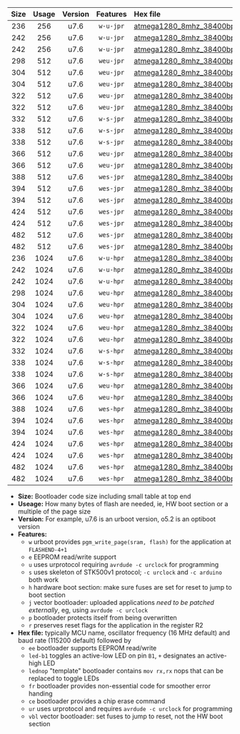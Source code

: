 |Size|Usage|Version|Features|Hex file|
|:-:|:-:|:-:|:-:|:--|
|236|256|u7.6|`w-u-jpr`|[atmega1280_8mhz_38400bps_ur_vbl.hex](https://raw.githubusercontent.com/stefanrueger/urboot/main//atmega1280_8mhz_38400bps_ur_vbl.hex)|
|242|256|u7.6|`w-u-jpr`|[atmega1280_8mhz_38400bps_led+b7_ur_vbl.hex](https://raw.githubusercontent.com/stefanrueger/urboot/main//atmega1280_8mhz_38400bps_led+b7_ur_vbl.hex)|
|242|256|u7.6|`w-u-jpr`|[atmega1280_8mhz_38400bps_lednop_ur_vbl.hex](https://raw.githubusercontent.com/stefanrueger/urboot/main//atmega1280_8mhz_38400bps_lednop_ur_vbl.hex)|
|298|512|u7.6|`weu-jpr`|[atmega1280_8mhz_38400bps_ee_ur_vbl.hex](https://raw.githubusercontent.com/stefanrueger/urboot/main//atmega1280_8mhz_38400bps_ee_ur_vbl.hex)|
|304|512|u7.6|`weu-jpr`|[atmega1280_8mhz_38400bps_ee_led+b7_ur_vbl.hex](https://raw.githubusercontent.com/stefanrueger/urboot/main//atmega1280_8mhz_38400bps_ee_led+b7_ur_vbl.hex)|
|304|512|u7.6|`weu-jpr`|[atmega1280_8mhz_38400bps_ee_lednop_ur_vbl.hex](https://raw.githubusercontent.com/stefanrueger/urboot/main//atmega1280_8mhz_38400bps_ee_lednop_ur_vbl.hex)|
|322|512|u7.6|`weu-jpr`|[atmega1280_8mhz_38400bps_ee_led+b7_fr_ur_vbl.hex](https://raw.githubusercontent.com/stefanrueger/urboot/main//atmega1280_8mhz_38400bps_ee_led+b7_fr_ur_vbl.hex)|
|322|512|u7.6|`weu-jpr`|[atmega1280_8mhz_38400bps_ee_lednop_fr_ur_vbl.hex](https://raw.githubusercontent.com/stefanrueger/urboot/main//atmega1280_8mhz_38400bps_ee_lednop_fr_ur_vbl.hex)|
|332|512|u7.6|`w-s-jpr`|[atmega1280_8mhz_38400bps_vbl.hex](https://raw.githubusercontent.com/stefanrueger/urboot/main//atmega1280_8mhz_38400bps_vbl.hex)|
|338|512|u7.6|`w-s-jpr`|[atmega1280_8mhz_38400bps_led+b7_vbl.hex](https://raw.githubusercontent.com/stefanrueger/urboot/main//atmega1280_8mhz_38400bps_led+b7_vbl.hex)|
|338|512|u7.6|`w-s-jpr`|[atmega1280_8mhz_38400bps_lednop_vbl.hex](https://raw.githubusercontent.com/stefanrueger/urboot/main//atmega1280_8mhz_38400bps_lednop_vbl.hex)|
|366|512|u7.6|`weu-jpr`|[atmega1280_8mhz_38400bps_ee_led+b7_fr_ce_ur_vbl.hex](https://raw.githubusercontent.com/stefanrueger/urboot/main//atmega1280_8mhz_38400bps_ee_led+b7_fr_ce_ur_vbl.hex)|
|366|512|u7.6|`weu-jpr`|[atmega1280_8mhz_38400bps_ee_lednop_fr_ce_ur_vbl.hex](https://raw.githubusercontent.com/stefanrueger/urboot/main//atmega1280_8mhz_38400bps_ee_lednop_fr_ce_ur_vbl.hex)|
|388|512|u7.6|`wes-jpr`|[atmega1280_8mhz_38400bps_ee_vbl.hex](https://raw.githubusercontent.com/stefanrueger/urboot/main//atmega1280_8mhz_38400bps_ee_vbl.hex)|
|394|512|u7.6|`wes-jpr`|[atmega1280_8mhz_38400bps_ee_led+b7_vbl.hex](https://raw.githubusercontent.com/stefanrueger/urboot/main//atmega1280_8mhz_38400bps_ee_led+b7_vbl.hex)|
|394|512|u7.6|`wes-jpr`|[atmega1280_8mhz_38400bps_ee_lednop_vbl.hex](https://raw.githubusercontent.com/stefanrueger/urboot/main//atmega1280_8mhz_38400bps_ee_lednop_vbl.hex)|
|424|512|u7.6|`wes-jpr`|[atmega1280_8mhz_38400bps_ee_led+b7_fr_vbl.hex](https://raw.githubusercontent.com/stefanrueger/urboot/main//atmega1280_8mhz_38400bps_ee_led+b7_fr_vbl.hex)|
|424|512|u7.6|`wes-jpr`|[atmega1280_8mhz_38400bps_ee_lednop_fr_vbl.hex](https://raw.githubusercontent.com/stefanrueger/urboot/main//atmega1280_8mhz_38400bps_ee_lednop_fr_vbl.hex)|
|482|512|u7.6|`wes-jpr`|[atmega1280_8mhz_38400bps_ee_led+b7_fr_ce_vbl.hex](https://raw.githubusercontent.com/stefanrueger/urboot/main//atmega1280_8mhz_38400bps_ee_led+b7_fr_ce_vbl.hex)|
|482|512|u7.6|`wes-jpr`|[atmega1280_8mhz_38400bps_ee_lednop_fr_ce_vbl.hex](https://raw.githubusercontent.com/stefanrueger/urboot/main//atmega1280_8mhz_38400bps_ee_lednop_fr_ce_vbl.hex)|
|236|1024|u7.6|`w-u-hpr`|[atmega1280_8mhz_38400bps_ur.hex](https://raw.githubusercontent.com/stefanrueger/urboot/main//atmega1280_8mhz_38400bps_ur.hex)|
|242|1024|u7.6|`w-u-hpr`|[atmega1280_8mhz_38400bps_led+b7_ur.hex](https://raw.githubusercontent.com/stefanrueger/urboot/main//atmega1280_8mhz_38400bps_led+b7_ur.hex)|
|242|1024|u7.6|`w-u-hpr`|[atmega1280_8mhz_38400bps_lednop_ur.hex](https://raw.githubusercontent.com/stefanrueger/urboot/main//atmega1280_8mhz_38400bps_lednop_ur.hex)|
|298|1024|u7.6|`weu-hpr`|[atmega1280_8mhz_38400bps_ee_ur.hex](https://raw.githubusercontent.com/stefanrueger/urboot/main//atmega1280_8mhz_38400bps_ee_ur.hex)|
|304|1024|u7.6|`weu-hpr`|[atmega1280_8mhz_38400bps_ee_led+b7_ur.hex](https://raw.githubusercontent.com/stefanrueger/urboot/main//atmega1280_8mhz_38400bps_ee_led+b7_ur.hex)|
|304|1024|u7.6|`weu-hpr`|[atmega1280_8mhz_38400bps_ee_lednop_ur.hex](https://raw.githubusercontent.com/stefanrueger/urboot/main//atmega1280_8mhz_38400bps_ee_lednop_ur.hex)|
|322|1024|u7.6|`weu-hpr`|[atmega1280_8mhz_38400bps_ee_led+b7_fr_ur.hex](https://raw.githubusercontent.com/stefanrueger/urboot/main//atmega1280_8mhz_38400bps_ee_led+b7_fr_ur.hex)|
|322|1024|u7.6|`weu-hpr`|[atmega1280_8mhz_38400bps_ee_lednop_fr_ur.hex](https://raw.githubusercontent.com/stefanrueger/urboot/main//atmega1280_8mhz_38400bps_ee_lednop_fr_ur.hex)|
|332|1024|u7.6|`w-s-hpr`|[atmega1280_8mhz_38400bps.hex](https://raw.githubusercontent.com/stefanrueger/urboot/main//atmega1280_8mhz_38400bps.hex)|
|338|1024|u7.6|`w-s-hpr`|[atmega1280_8mhz_38400bps_led+b7.hex](https://raw.githubusercontent.com/stefanrueger/urboot/main//atmega1280_8mhz_38400bps_led+b7.hex)|
|338|1024|u7.6|`w-s-hpr`|[atmega1280_8mhz_38400bps_lednop.hex](https://raw.githubusercontent.com/stefanrueger/urboot/main//atmega1280_8mhz_38400bps_lednop.hex)|
|366|1024|u7.6|`weu-hpr`|[atmega1280_8mhz_38400bps_ee_led+b7_fr_ce_ur.hex](https://raw.githubusercontent.com/stefanrueger/urboot/main//atmega1280_8mhz_38400bps_ee_led+b7_fr_ce_ur.hex)|
|366|1024|u7.6|`weu-hpr`|[atmega1280_8mhz_38400bps_ee_lednop_fr_ce_ur.hex](https://raw.githubusercontent.com/stefanrueger/urboot/main//atmega1280_8mhz_38400bps_ee_lednop_fr_ce_ur.hex)|
|388|1024|u7.6|`wes-hpr`|[atmega1280_8mhz_38400bps_ee.hex](https://raw.githubusercontent.com/stefanrueger/urboot/main//atmega1280_8mhz_38400bps_ee.hex)|
|394|1024|u7.6|`wes-hpr`|[atmega1280_8mhz_38400bps_ee_led+b7.hex](https://raw.githubusercontent.com/stefanrueger/urboot/main//atmega1280_8mhz_38400bps_ee_led+b7.hex)|
|394|1024|u7.6|`wes-hpr`|[atmega1280_8mhz_38400bps_ee_lednop.hex](https://raw.githubusercontent.com/stefanrueger/urboot/main//atmega1280_8mhz_38400bps_ee_lednop.hex)|
|424|1024|u7.6|`wes-hpr`|[atmega1280_8mhz_38400bps_ee_led+b7_fr.hex](https://raw.githubusercontent.com/stefanrueger/urboot/main//atmega1280_8mhz_38400bps_ee_led+b7_fr.hex)|
|424|1024|u7.6|`wes-hpr`|[atmega1280_8mhz_38400bps_ee_lednop_fr.hex](https://raw.githubusercontent.com/stefanrueger/urboot/main//atmega1280_8mhz_38400bps_ee_lednop_fr.hex)|
|482|1024|u7.6|`wes-hpr`|[atmega1280_8mhz_38400bps_ee_led+b7_fr_ce.hex](https://raw.githubusercontent.com/stefanrueger/urboot/main//atmega1280_8mhz_38400bps_ee_led+b7_fr_ce.hex)|
|482|1024|u7.6|`wes-hpr`|[atmega1280_8mhz_38400bps_ee_lednop_fr_ce.hex](https://raw.githubusercontent.com/stefanrueger/urboot/main//atmega1280_8mhz_38400bps_ee_lednop_fr_ce.hex)|

- **Size:** Bootloader code size including small table at top end
- **Useage:** How many bytes of flash are needed, ie, HW boot section or a multiple of the page size
- **Version:** For example, u7.6 is an urboot version, o5.2 is an optiboot version
- **Features:**
  + `w` urboot provides `pgm_write_page(sram, flash)` for the application at `FLASHEND-4+1`
  + `e` EEPROM read/write support
  + `u` uses urprotocol requiring `avrdude -c urclock` for programming
  + `s` uses skeleton of STK500v1 protocol; `-c urclock` and `-c arduino` both work
  + `h` hardware boot section: make sure fuses are set for reset to jump to boot section
  + `j` vector bootloader: uploaded applications *need to be patched externally*, eg, using `avrdude -c urclock`
  + `p` bootloader protects itself from being overwritten
  + `r` preserves reset flags for the application in the register R2
- **Hex file:** typically MCU name, oscillator frequency (16 MHz default) and baud rate (115200 default) followed by
  + `ee` bootloader supports EEPROM read/write
  + `led-b1` toggles an active-low LED on pin `B1`, `+` designates an active-high LED
  + `lednop` "template" bootloader contains `mov rx,rx` nops that can be replaced to toggle LEDs
  + `fr` bootloader provides non-essential code for smoother error handing
  + `ce` bootloader provides a chip erase command
  + `ur` uses urprotocol and requires `avrdude -c urclock` for programming
  + `vbl` vector bootloader: set fuses to jump to reset, not the HW boot section
